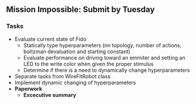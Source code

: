 ## Mission Impossible: Submit by Tuesday

### Tasks
- Evaluate current state of Fido
  - Statically type hyperparameters (nn topology, number of actions, boltzman devaluation and starting constant)
  - Evaluate performance on driving toward an emmiter and setting an LED to the write color when given the proper stimulus
  - Determine if there is a need to dynamically change hyperparameters
- Separate tasks from WireFitRobot class
- Implement dynamic changing of hyperparameters
- **Paperwork**
  - **Excecutive summary**

